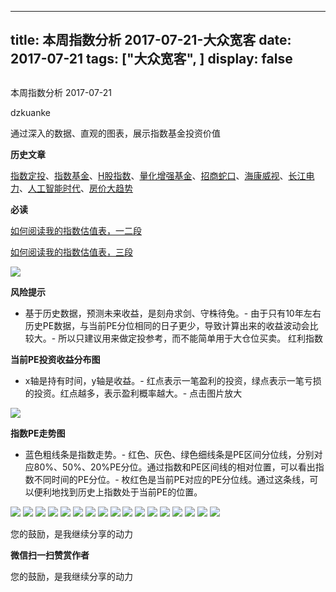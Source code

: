 
---
title:   本周指数分析 2017-07-21-大众宽客
date: 2017-07-21
tags: ["大众宽客", ]
display: false
---


## 



本周指数分析 2017-07-21




dzkuanke




通过深入的数据、直观的图表，展示指数基金投资价值


**历史文章**

[指数定投](http://mp.weixin.qq.com/s?__biz=MzAwMTc1MDcwNw==&amp;mid=2648271933&amp;idx=1&amp;sn=ac6f7b376e44b1093c9559fc574670c2&amp;chksm=82f92fe1b58ea6f72b3a16ef74e06006f0bb84573107c12d3f938a0e43040c20a0149f0ec749&amp;scene=21#wechat_redirect)、[指数基金](http://mp.weixin.qq.com/s?__biz=MzAwMTc1MDcwNw==&amp;mid=2648271880&amp;idx=1&amp;sn=d2267d70c34cebfa9294e4e5dea7420d&amp;chksm=82f92fd4b58ea6c202fbf4896f14d8cbe788bdae1f20cc5f25b79fb15baa5dc213fe3701c34c&amp;scene=21#wechat_redirect)、[H股指数](http://mp.weixin.qq.com/s?__biz=MzAwMTc1MDcwNw==&amp;mid=2648271851&amp;idx=1&amp;sn=2aeb4628e081467a2a24929368c2871a&amp;chksm=82f92837b58ea12153cfbf433d537f35bc07467904e496b8dbcdcdb292114ecaafdce23b4339&amp;scene=21#wechat_redirect)、[量化增强基金](http://mp.weixin.qq.com/s?__biz=MzAwMTc1MDcwNw==&amp;mid=2648271895&amp;idx=1&amp;sn=f19909fdde51c21b2b817a4df839d219&amp;chksm=82f92fcbb58ea6ddb74259952f94fbc27aebec2ae9af694b63caa6d3014ac02d648d98e6cebf&amp;scene=21#wechat_redirect)、[招商蛇口](http://mp.weixin.qq.com/s?__biz=MzAwMTc1MDcwNw==&amp;mid=2648271942&amp;idx=1&amp;sn=a1e88955f8d7f0d083884c1d6d6bd806&amp;chksm=82f92f9ab58ea68c2a59fb9369fd8bdd6064ecfda6d5dd9a29d99c723bad73583fac93a438b6&amp;scene=21#wechat_redirect)、[海康威视](http://mp.weixin.qq.com/s?__biz=MzAwMTc1MDcwNw==&amp;mid=2648271950&amp;idx=1&amp;sn=764532ee89c33e91719609d18f0ca7ea&amp;chksm=82f92f92b58ea6844bbdbca284497101ef0398c2f3b7544d92cf5a317f8f78e3e92d55280c0f&amp;scene=21#wechat_redirect)、[长江电力](http://mp.weixin.qq.com/s?__biz=MzAwMTc1MDcwNw==&amp;mid=2648271943&amp;idx=1&amp;sn=aa31f79b5eaf8a8b6dbb3da4a7bf3440&amp;chksm=82f92f9bb58ea68db6558a129c50e76ab902d00312a4614b4abb7a792aaf851769e1c769e2fe&amp;scene=21#wechat_redirect)、[人工智能时代](http://mp.weixin.qq.com/s?__biz=MzAwMTc1MDcwNw==&amp;mid=2648271966&amp;idx=1&amp;sn=86dff0506c7c0dfdca1f7b8756595906&amp;chksm=82f92f82b58ea694f03e4c9eb05438b791b8b7212ad6e9ad97aa6459b7ac4c53f1ee048fe934&amp;scene=21#wechat_redirect)、[房价大趋势](http://mp.weixin.qq.com/s?__biz=MzAwMTc1MDcwNw==&amp;mid=2648271977&amp;idx=1&amp;sn=f7b86f79fa6fc1e75833012c327c0fcd&amp;chksm=82f92fb5b58ea6a3c042c0eecdf02391a5c1cfd01b69beea993928f30327cecfd10af20dae24&amp;scene=21#wechat_redirect)



**必读**

[如何阅读我的指数估值表，一二段](http://mp.weixin.qq.com/s?__biz=MzAwMTc1MDcwNw==&amp;mid=2648272034&amp;idx=1&amp;sn=12b1858af175753f5ccebc0bc6c4cb4f&amp;chksm=82f92f7eb58ea668f844f51102599d20bb8730f438010159de83e85a4a34df3d44d568a9feb2&amp;scene=21#wechat_redirect)

[如何阅读我的指数估值表，三段](http://mp.weixin.qq.com/s?__biz=MzAwMTc1MDcwNw==&amp;mid=2648272039&amp;idx=1&amp;sn=09c59d023c3ce227046966f260777cd5&amp;chksm=82f92f7bb58ea66dab5c428c2205bd4dda180360b643b28a357ab3e73a38d19303124242ad4d&amp;scene=21#wechat_redirect)



<img data-s="300,640" data-type="png" src="http://mmbiz.qpic.cn/mmbiz_png/PKw3FQPmhIhaIibQaCVsV7W8hxM4MEcv1IyF39HxJlBrH4K5B0Xrwon2qgfTYrX8hCAFZElk6wYJfiaGFvyQ9ic3A/0?wx_fmt=png" class="" data-ratio="0.480225988700565" data-w="1062"/>

**风险提示**
- 基于历史数据，预测未来收益，是刻舟求剑、守株待兔。- 由于只有10年左右历史PE数据，与当前PE分位相同的日子更少，导致计算出来的收益波动会比较大。- 所以只建议用来做定投参考，而不能简单用于大仓位买卖。
红利指数



**当前PE投资收益分布图**
- x轴是持有时间，y轴是收益。- 红点表示一笔盈利的投资，绿点表示一笔亏损的投资。红点越多，表示盈利概率越大。- 点击图片放大
<img data-s="300,640" data-type="png" src="http://mmbiz.qpic.cn/mmbiz_png/PKw3FQPmhIhaIibQaCVsV7W8hxM4MEcv1ysXVku25uScPekNFVPEKicIgspraMYnPAaPhQCAdPGPLR1obtGSibiazw/0?wx_fmt=png" style="" class="" data-ratio="0.6431852986217458" data-w="1306"/>

**指数PE走势图**
- 蓝色粗线条是指数走势。- 红色、灰色、绿色细线条是PE区间分位线，分别对应80%、50%、20%PE分位。通过指数和PE区间线的相对位置，可以看出指数不同时间的PE分位。- 枚红色是当前PE对应的PE分位线。通过这条线，可以便利地找到历史上指数处于当前PE的位置。
<img data-s="300,640" data-type="png" src="http://mmbiz.qpic.cn/mmbiz_png/PKw3FQPmhIhaIibQaCVsV7W8hxM4MEcv1AomCRQOicOhseSjeRycXWicIA7fibhFZDiaChPF7ZNdrpVPJ9iavzho2dIQ/0?wx_fmt=png" style="" class="" data-ratio="0.523568170299037" data-w="1973"/>

<img data-s="300,640" data-type="png" src="http://mmbiz.qpic.cn/mmbiz_png/PKw3FQPmhIhaIibQaCVsV7W8hxM4MEcv1xwkYNQiaic770bUzl1S41AcZtHiaqTz2l8icpNiaZ53jBrZiaNXMRtOP0ialg/0?wx_fmt=png" style="" class="" data-ratio="0.6431852986217458" data-w="1306"/>

<img data-s="300,640" data-type="png" src="http://mmbiz.qpic.cn/mmbiz_png/PKw3FQPmhIhaIibQaCVsV7W8hxM4MEcv1Fdrd18CIWaojJJ08ZBeeoNssLJqepmibrCiblh9HeibHiaHfCMq5jASetA/0?wx_fmt=png" style="" class="" data-ratio="0.523568170299037" data-w="1973"/>

<img data-s="300,640" data-type="png" src="http://mmbiz.qpic.cn/mmbiz_png/PKw3FQPmhIhaIibQaCVsV7W8hxM4MEcv1BaHvMmf3C8AgYzVvLRwW3ibeictOL779XoPq8N0gPCqcZH7IFLgDjT9Q/0?wx_fmt=png" style="" class="" data-ratio="0.6431852986217458" data-w="1306"/>

<img data-s="300,640" data-type="png" src="http://mmbiz.qpic.cn/mmbiz_png/PKw3FQPmhIhaIibQaCVsV7W8hxM4MEcv1WzgQoiaIEeQcdiaIzVNZVCjdvCYPQxAmI6ibU4pCNic6NLmRLaou7bTc9w/0?wx_fmt=png" style="" class="" data-ratio="0.5196177062374245" data-w="1988"/>

<img data-s="300,640" data-type="png" src="http://mmbiz.qpic.cn/mmbiz_png/PKw3FQPmhIhaIibQaCVsV7W8hxM4MEcv1Es097HT3rV1vVgMGLCahXt6VcPenqvPdoMPpvpib7HDoryiaYQeSlV1Q/0?wx_fmt=png" style="" class="" data-ratio="0.6431852986217458" data-w="1306"/>

<img data-s="300,640" data-type="png" src="http://mmbiz.qpic.cn/mmbiz_png/PKw3FQPmhIhaIibQaCVsV7W8hxM4MEcv1zkt93ANL78R8uK0niajX1uYhmicWO0FNrB8pM7GHiaRW25AK5d3HAqxQQ/0?wx_fmt=png" style="" class="" data-ratio="0.5204030226700251" data-w="1985"/>

<img data-s="300,640" data-type="png" src="http://mmbiz.qpic.cn/mmbiz_png/PKw3FQPmhIhaIibQaCVsV7W8hxM4MEcv1QTXdGgG40q53hKib755mPRexPwORWSLb04Ygbe8icM2P3iahm6mmJia2TQ/0?wx_fmt=png" style="" class="" data-ratio="0.6431852986217458" data-w="1306"/>

<img data-s="300,640" data-type="png" src="http://mmbiz.qpic.cn/mmbiz_png/PKw3FQPmhIhaIibQaCVsV7W8hxM4MEcv1evApbicfZrvmo9GoB9QA2kq2zUvalfLy6px95PhnlQDfZXUHuQkFT6w/0?wx_fmt=png" style="" class="" data-ratio="0.523568170299037" data-w="1973"/>

<img data-s="300,640" data-type="png" src="http://mmbiz.qpic.cn/mmbiz_png/PKw3FQPmhIhaIibQaCVsV7W8hxM4MEcv1OMxaR4fh9h8q7zafDDq6zPppFW7L40StDOV9hlC74KWic5fEcvvJofw/0?wx_fmt=png" style="" class="" data-ratio="0.6431852986217458" data-w="1306"/>

<img data-s="300,640" data-type="png" src="http://mmbiz.qpic.cn/mmbiz_png/PKw3FQPmhIhaIibQaCVsV7W8hxM4MEcv11lSZv5O54iaoz98ry11OJyqT8aTibKW7gFaJKVDOv5cq7YWc9ic9Gs2mw/0?wx_fmt=png" style="" class="" data-ratio="0.5204030226700251" data-w="1985"/>

<img data-s="300,640" data-type="png" src="http://mmbiz.qpic.cn/mmbiz_png/PKw3FQPmhIhaIibQaCVsV7W8hxM4MEcv1o8on0B5IF3AwHWRn74hGszLml22bBxDLxFzAps4Y3MIkWmWOxF0CYA/0?wx_fmt=png" style="" class="" data-ratio="0.6431852986217458" data-w="1306"/>

<img data-s="300,640" data-type="png" src="http://mmbiz.qpic.cn/mmbiz_png/PKw3FQPmhIhaIibQaCVsV7W8hxM4MEcv1Tc7xrwmpUkOVIzfibDqws5CsMR0p2RWfKtbmch99OAQCQdjCbVUsWSA/0?wx_fmt=png" style="" class="" data-ratio="0.528118609406953" data-w="1956"/>

<img data-s="300,640" data-type="png" src="http://mmbiz.qpic.cn/mmbiz_png/PKw3FQPmhIhaIibQaCVsV7W8hxM4MEcv1SzNtJo1q7TBibRicYHCib4ZpsqJTaKGiaia1ZQ582iafS7ia3PVEfs14psDHg/0?wx_fmt=png" style="" class="" data-ratio="0.6431852986217458" data-w="1306"/>

<img data-s="300,640" data-type="png" src="http://mmbiz.qpic.cn/mmbiz_png/PKw3FQPmhIhaIibQaCVsV7W8hxM4MEcv1wcerS3qqib0JEE65d6wRwwTpmQLAGZRmv8clvFb9Srl4YkVZArWAfbQ/0?wx_fmt=png" style="" class="" data-ratio="0.523568170299037" data-w="1973"/>

<img data-s="300,640" data-type="png" src="http://mmbiz.qpic.cn/mmbiz_png/PKw3FQPmhIhaIibQaCVsV7W8hxM4MEcv1ibKIibbZMEPUhH1fAuHXEtzkU9qpziaFwBib0YO7IyibhnJeJvKYbpxDMicQ/0?wx_fmt=png" style="" class="" data-ratio="0.6431852986217458" data-w="1306"/>

<img data-s="300,640" data-type="png" src="http://mmbiz.qpic.cn/mmbiz_png/PKw3FQPmhIhaIibQaCVsV7W8hxM4MEcv1lehCuUYkdInHd0bW6KXcyd9eBZH6m9dF9eA9wSAVbxPDr22JsbicjMQ/0?wx_fmt=png" style="" class="" data-ratio="0.5204030226700251" data-w="1985"/>



您的鼓励，是我继续分享的动力


**微信扫一扫赞赏作者**






您的鼓励，是我继续分享的动力








